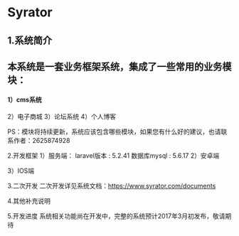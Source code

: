 # Syrator

## 1.系统简介
## 本系统是一套业务框架系统，集成了一些常用的业务模块：
#### 1）cms系统
2）电子商城
3）论坛系统
4）个人博客

PS：模块将持续更新，系统应该包含哪些模块，如果您有什么好的建议，也请联系作者：2625874928

2.开发框架
1）服务端：
laravel版本 : 5.2.41
数据库mysql : 5.6.17
2）安卓端

3）IOS端

3.二次开发
二次开发详见系统文档：https://www.syrator.com/documents

4.其他补充说明

5.开发进度
系统相关功能尚在开发中，完整的系统预计2017年3月初发布，敬请期待